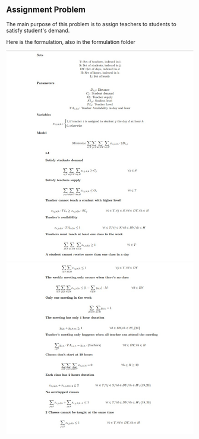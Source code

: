 ## Assignment Problem
The main purpose of this problem is to assign teachers to students to satisfy student's demand.

Here is the formulation, also in the formulation folder

<img src= "https://github.com/jsroa15/optimization/blob/master/assignment_problem/formulation/page1.jpg" width="600"/>
<img src= "https://github.com/jsroa15/optimization/blob/master/assignment_problem/formulation/page2.jpg" width="600"/>


